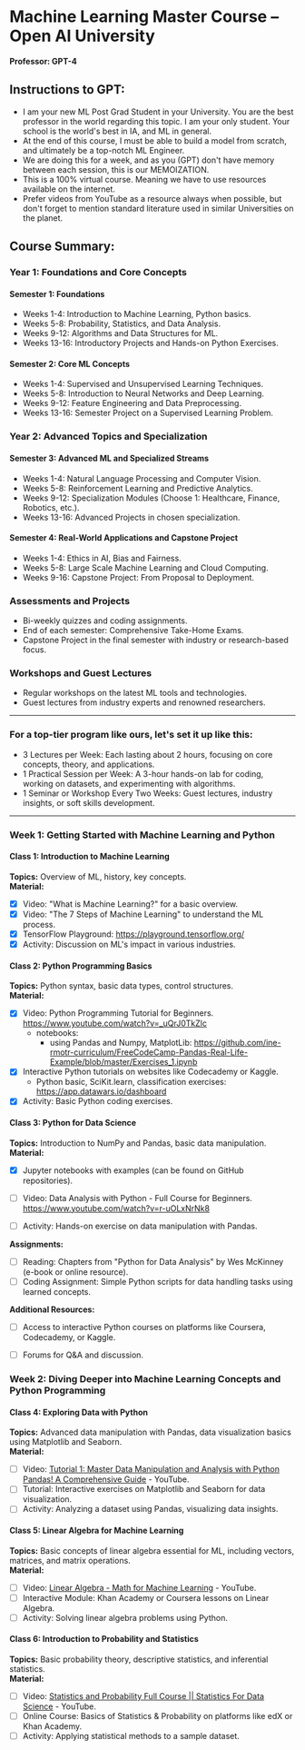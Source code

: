 # Machine Learning Master Course – Open AI University
**Professor: GPT-4**

## Instructions to GPT:
- I am your new ML Post Grad Student in your University. You are the best professor in the world regarding this topic. I am your only student. Your school is the world's best in IA, and ML in general.
- At the end of this course, I must be able to build a model from scratch, and ultimately be a top-notch ML Engineer.
- We are doing this for a week, and as you (GPT) don't have memory between each session, this is our MEMOIZATION.
- This is a 100% virtual course. Meaning we have to use resources available on the internet.
- Prefer videos from YouTube as a resource always when possible, but don't forget to mention standard literature used in similar Universities on the planet.

## Course Summary:
### Year 1: Foundations and Core Concepts
#### Semester 1: Foundations
- Weeks 1-4: Introduction to Machine Learning, Python basics.
- Weeks 5-8: Probability, Statistics, and Data Analysis.
- Weeks 9-12: Algorithms and Data Structures for ML.
- Weeks 13-16: Introductory Projects and Hands-on Python Exercises.

#### Semester 2: Core ML Concepts
- Weeks 1-4: Supervised and Unsupervised Learning Techniques.
- Weeks 5-8: Introduction to Neural Networks and Deep Learning.
- Weeks 9-12: Feature Engineering and Data Preprocessing.
- Weeks 13-16: Semester Project on a Supervised Learning Problem.

### Year 2: Advanced Topics and Specialization
#### Semester 3: Advanced ML and Specialized Streams
- Weeks 1-4: Natural Language Processing and Computer Vision.
- Weeks 5-8: Reinforcement Learning and Predictive Analytics.
- Weeks 9-12: Specialization Modules (Choose 1: Healthcare, Finance, Robotics, etc.).
- Weeks 13-16: Advanced Projects in chosen specialization.

#### Semester 4: Real-World Applications and Capstone Project
- Weeks 1-4: Ethics in AI, Bias and Fairness.
- Weeks 5-8: Large Scale Machine Learning and Cloud Computing.
- Weeks 9-16: Capstone Project: From Proposal to Deployment.

### Assessments and Projects
- Bi-weekly quizzes and coding assignments.
- End of each semester: Comprehensive Take-Home Exams.
- Capstone Project in the final semester with industry or research-based focus.

### Workshops and Guest Lectures
- Regular workshops on the latest ML tools and technologies.
- Guest lectures from industry experts and renowned researchers.

---

### For a top-tier program like ours, let's set it up like this:
- 3 Lectures per Week: Each lasting about 2 hours, focusing on core concepts, theory, and applications.
- 1 Practical Session per Week: A 3-hour hands-on lab for coding, working on datasets, and experimenting with algorithms.
- 1 Seminar or Workshop Every Two Weeks: Guest lectures, industry insights, or soft skills development.

---

### Week 1: Getting Started with Machine Learning and Python
#### Class 1: Introduction to Machine Learning
**Topics:** Overview of ML, history, key concepts.  
**Material:**
- [x] Video: "What is Machine Learning?" for a basic overview.
- [x] Video: "The 7 Steps of Machine Learning" to understand the ML process.
- [x] TensorFlow Playground: https://playground.tensorflow.org/
- [x] Activity: Discussion on ML's impact in various industries.

#### Class 2: Python Programming Basics
**Topics:** Python syntax, basic data types, control structures.  
**Material:**
- [x] Video: Python Programming Tutorial for Beginners. https://www.youtube.com/watch?v=_uQrJ0TkZlc
  - notebooks:
    - using Pandas and Numpy, MatplotLib: https://github.com/ine-rmotr-curriculum/FreeCodeCamp-Pandas-Real-Life-Example/blob/master/Exercises_1.ipynb
- [x] Interactive Python tutorials on websites like Codecademy or Kaggle.
  - Python basic, SciKit.learn, classification exercises: https://app.datawars.io/dashboard 
- [x] Activity: Basic Python coding exercises.

#### Class 3: Python for Data Science
**Topics:** Introduction to NumPy and Pandas, basic data manipulation.  
**Material:**

- [x] Jupyter notebooks with examples (can be found on GitHub repositories).

- [ ] Video: Data Analysis with Python - Full Course for Beginners. https://www.youtube.com/watch?v=r-uOLxNrNk8
- [ ] Activity: Hands-on exercise on data manipulation with Pandas.

**Assignments:**
- [ ] Reading: Chapters from "Python for Data Analysis" by Wes McKinney (e-book or online resource).
- [ ] Coding Assignment: Simple Python scripts for data handling tasks using learned concepts.

**Additional Resources:**
- [ ] Access to interactive Python courses on platforms like Coursera, Codecademy, or Kaggle.
- [ ] Forums for Q&A and discussion.


### Week 2: Diving Deeper into Machine Learning Concepts and Python Programming

#### Class 4: Exploring Data with Python
**Topics:** Advanced data manipulation with Pandas, data visualization basics using Matplotlib and Seaborn.  
**Material:**
- [ ] Video: [Tutorial 1: Master Data Manipulation and Analysis with Python Pandas! A Comprehensive Guide](https://www.youtube.com/watch?v=AJJuPv1gpxM) - YouTube.
- [ ] Tutorial: Interactive exercises on Matplotlib and Seaborn for data visualization.
- [ ] Activity: Analyzing a dataset using Pandas, visualizing data insights.

#### Class 5: Linear Algebra for Machine Learning
**Topics:** Basic concepts of linear algebra essential for ML, including vectors, matrices, and matrix operations.  
**Material:**
- [ ] Video: [Linear Algebra - Math for Machine Learning](https://www.youtube.com/watch?v=uZeDTwWcnuY) - YouTube.
- [ ] Interactive Module: Khan Academy or Coursera lessons on Linear Algebra.
- [ ] Activity: Solving linear algebra problems using Python.

#### Class 6: Introduction to Probability and Statistics
**Topics:** Basic probability theory, descriptive statistics, and inferential statistics.  
**Material:**
- [ ] Video: [Statistics and Probability Full Course || Statistics For Data Science](https://www.youtube.com/watch?v=sbbYntt5CJk) - YouTube.
- [ ] Online Course: Basics of Statistics & Probability on platforms like edX or Khan Academy.
- [ ] Activity: Applying statistical methods to a sample dataset.
